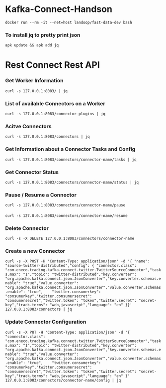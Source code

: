 # Kafka-Connect-Handson

`docker run --rm -it --net=host landoop/fast-data-dev bash`

### To install jq to pretty print json
`apk update && apk add jq`

# Rest Connect Rest API
### Get Worker Information
`curl -s 127.0.0.1:8083/ | jq`
### List of available Connectors on a Worker
`curl -s 127.0.0.1:8083/connector-plugins | jq`
### Acitve Connectors
`curl -s 127.0.0.1:8083/connectors | jq`
### Get Information about a Connector Tasks and Config
`curl -s 127.0.0.1:8083/connectors/connector-name/tasks | jq`
### Get Connector Status
`curl -s 127.0.0.1:8083/connectors/connector-name/status | jq`
### Pause / Resume a Connector
`curl -s 127.0.0.1:8083/connectors/connector-name/pause`
####
`curl -s 127.0.0.1:8083/connectors/connector-name/resume`
### Delete Connector 
`curl -s -X DELETE 127.0.0.1:8083/connectors/connector-name`
### Create a new Connector
`curl -s -X POST -H 'Content-Type: application/json' -d '{ "name": "source-twitter-distributed","config": { "connector.class": "com.eneco.trading.kafka.connect.twitter.TwitterSourceConnector","tasks.max": "1","topic": "twitter-distributed","key.converter": "org.apache.kafka.connect.json.JsonConverter","key.converter.schemas.enable": "true","value.converter": "org.apache.kafka.connect.json.JsonConverter","value.converter.schemas.enable": "true",    "twitter.consumerkey": "consumerkey","twitter.consumersecret": "consumersecret","twitter.token": "token","twitter.secret": "secret-key","track.terms": "web,javascript","language": "en" }}' 127.0.0.1:8083/connectors | jq`
### Update Connector Configuration
`curl -s -X PUT -H 'Content-Type: application/json' -d '{ "connector.class": "com.eneco.trading.kafka.connect.twitter.TwitterSourceConnector","tasks.max": "1","topic": "twitter-distributed","key.converter": "org.apache.kafka.connect.json.JsonConverter","key.converter.schemas.enable": "true","value.converter": "org.apache.kafka.connect.json.JsonConverter","value.converter.schemas.enable": "true",    "twitter.consumerkey": "consumerkey","twitter.consumersecret": "consumersecret","twitter.token": "token","twitter.secret": "secret-key","track.terms": "web,javascript","language": "en" }' 127.0.0.1:8083/connectors/connector-name/config | jq`

